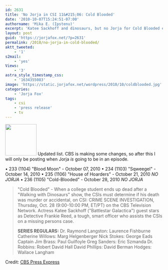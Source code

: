 ```yaml
---
id: 2631
title: 'No Jorja in CSI 11&#215;06: Cold Blooded'
date: '2010-10-07T15:24:51-07:00'
authorname: 'Mika E. (Ipstenu)'
excerpt: 'Katee Sackhoff and dinosaurs, but no Jorja for Cold Blooded either.'
layout: post
guid: 'https://jorjafox.net/?p=2631'
permalink: /2010/no-jorja-in-cold-blooded/
aktt_tweeted:
    - '1'
s2mail:
    - 'yes'
Views:
    - '3'
astra_style_timestamp_css:
    - '1634355083'
image: 'https://static.jorjafox.net/wordpress/2010/10/coldblooded.jpg'
categories:
    - 'Jorja Fox'
tags:
    - csi
    - 'press release'
    - tv
---
```


<img src="//static.jorjafox.net/wordpress/2010/10/coldblooded-100x100.jpg" alt="" title="coldblooded" width="100" height="100" class="alignleft size-thumbnail wp-image-2633" /> Updated list. CBS is making some changes, so after this I will only be posting when Jorja _is_ going to be in an episode.

&bull; 233 (1104)	"Blood Moon" - October 07, 2010
&bull; 234 (1103)	"Sqweegel" - October 14, 2010
&bull; 235 (1106) "House of Hoarders" - October 21, 2010 _NO JORJA_
&bull; 236 (1105)	"Cold-Blooded" - October 28, 2010 _NO JORJA_

<blockquote> "Cold Blooded" - When a college student ends up dead after a "Walking with Dinosaurs" show, the CSIs must determine if his death was murder or accidental, on CSI: CRIME SCENE INVESTIGATION, Thursday, Oct. 28 (9:00-10:00 PM, ET/PT) on the CBS Television Network.  Actress Katee Sackhoff ("Battlestar Galactica") guest stars as Detective Frankie Reed, a tough, smart officer who assists the CSIs on a missing persons case.

**SERIES REGULARS:**
Dr. Raymond Langston: Laurence Fishburne
Catherine Willows: Marg Helgenberger
Nick Stokes: George Eads
Captain Jim Brass: Paul Guilfoyle
Greg Sanders: Eric Szmanda
Dr. Robbins: Robert David Hall
David Phillips: David Berman
Hodges: Wallace Langham</blockquote>

Credit: <a href="http://www.cbspressexpress.com/div.php/cbs_entertainment/original/release?id=231&dpid=56&rid=26320">CBS Press Express</a>

